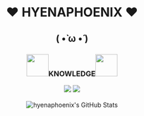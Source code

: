 <body>
<h1 align="center">❤ HYENAPHOENIX ❤</h1>
  <h2 align="center">( •̀ ω •́ )</h2>
<div>
<h3 align="center"><img src="https://media1.giphy.com/media/H4DjXQXamtTiIuCcRU/giphy.gif" height="50" width="50">KNOWLEDGE<img src="https://media1.giphy.com/media/H4DjXQXamtTiIuCcRU/giphy.gif" height="50" width="50"></h3>
</div>
<div>
<p align="center"><img src="https://img.shields.io/badge/Python-3776AB?style=for-the-badge&logo=python&logoColor=white"/> <img src="https://img.shields.io/badge/C%2B%2B-00599C?style=for-the-badge&logo=c%2B%2B&logoColor=white"/>
<br>
<br>
<img align="center" alt="hyenaphoenix's GitHub Stats" src="https://github-readme-stats.vercel.app/api?username=hyenaphoenix&show_icons=true&hide_border=true&theme=calm&custom_title=HYENAPHOENIX'S STATS"/>
</div>
</body>
